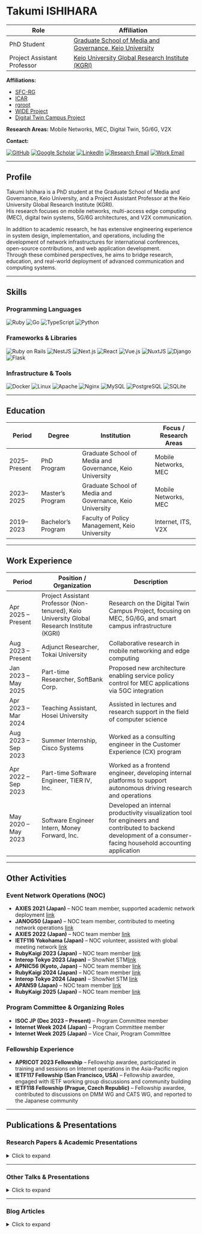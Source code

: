 # Takumi ISHIHARA

| Role | Affiliation |
|------|-------------|
|  PhD Student | [Graduate School of Media and Governance, Keio University](https://www.sfc.keio.ac.jp/gsmg/en/index.html)|
|  Project Assistant Professor | [Keio University Global Research Institute (KGRI)](https://www.kgri.keio.ac.jp/en/index.html) |

**Affiliations:**  
* [SFC-RG](https://rg.sfc.keio.ac.jp/) 
* [ICAR](https://icar.sfc.wide.ad.jp/) 
* [rgroot](https://rgroot-sfc.wide.ad.jp/) 
* [WIDE Project](https://www.wide.ad.jp/) 
* [Digital Twin Campus Project](https://www.kgri.keio.ac.jp/project/kgri/2025/C25-05.html)  

**Research Areas:** Mobile Networks, MEC, Digital Twin, 5G/6G, V2X  

**Contact:**

[![GitHub](https://img.shields.io/badge/GitHub-takuan517-181717?logo=github)](https://github.com/takuan517)
[![Google Scholar](https://img.shields.io/badge/Google%20Scholar-4285F4?logo=googlescholar&logoColor=white)](https://scholar.google.com/citations?user=YOUR_ID)
[![LinkedIn](https://img.shields.io/badge/LinkedIn-Takumi%20Ishihara-0A66C2?logo=linkedin)](https://linkedin.com/in/yourname)
[![Research Email](https://img.shields.io/badge/Email%20(Research)-0A7CEC?logo=maildotru&logoColor=white)](mailto:research.email@example.com)
[![Work Email](https://img.shields.io/badge/Email%20(Work)-D14836?logo=gmail&logoColor=white)](mailto:work.email@example.com)

---

## Profile
Takumi Ishihara is a PhD student at the Graduate School of Media and Governance, Keio University, and a Project Assistant Professor at the Keio University Global Research Institute (KGRI).  
His research focuses on mobile networks, multi-access edge computing (MEC), digital twin systems, 5G/6G architectures, and V2X communication.  

In addition to academic research, he has extensive engineering experience in system design, implementation, and operations, including the development of network infrastructures for international conferences, open-source contributions, and web application development.  
Through these combined perspectives, he aims to bridge research, education, and real-world deployment of advanced communication and computing systems.

---

## Skills

### Programming Languages
![Ruby](https://img.shields.io/badge/Ruby-CC342D?logo=ruby&logoColor=white)
![Go](https://img.shields.io/badge/Go-00ADD8?logo=go&logoColor=white)
![TypeScript](https://img.shields.io/badge/TypeScript-3178C6?logo=typescript&logoColor=white)
![Python](https://img.shields.io/badge/Python-3776AB?logo=python&logoColor=white)

### Frameworks & Libraries
![Ruby on Rails](https://img.shields.io/badge/Rails-D30001?logo=rubyonrails&logoColor=white)
![NestJS](https://img.shields.io/badge/NestJS-E0234E?logo=nestjs&logoColor=white)
![Next.js](https://img.shields.io/badge/Next.js-000000?logo=nextdotjs&logoColor=white)
![React](https://img.shields.io/badge/React-61DAFB?logo=react&logoColor=black)
![Vue.js](https://img.shields.io/badge/Vue.js-4FC08D?logo=vue.js&logoColor=white)
![NuxtJS](https://img.shields.io/badge/NuxtJS-00DC82?logo=nuxt.js&logoColor=white)
![Django](https://img.shields.io/badge/Django-092E20?logo=django&logoColor=white)
![Flask](https://img.shields.io/badge/Flask-000000?logo=flask&logoColor=white)

### Infrastructure & Tools
![Docker](https://img.shields.io/badge/Docker-2496ED?logo=docker&logoColor=white)
![Linux](https://img.shields.io/badge/Linux-FCC624?logo=linux&logoColor=black)
![Apache](https://img.shields.io/badge/Apache-D22128?logo=apache&logoColor=white)
![Nginx](https://img.shields.io/badge/Nginx-009639?logo=nginx&logoColor=white)
![MySQL](https://img.shields.io/badge/MySQL-4479A1?logo=mysql&logoColor=white)
![PostgreSQL](https://img.shields.io/badge/PostgreSQL-4169E1?logo=postgresql&logoColor=white)
![SQLite](https://img.shields.io/badge/SQLite-003B57?logo=sqlite&logoColor=white)

---

## Education

| Period      | Degree | Institution | Focus / Research Areas |
|-------------|--------|-------------|-------------------------|
| 2025–Present | PhD Program | Graduate School of Media and Governance, Keio University | Mobile Networks, MEC |
| 2023–2025   | Master’s Program | Graduate School of Media and Governance, Keio University | Mobile Networks, MEC |
| 2019–2023   | Bachelor’s Program | Faculty of Policy Management, Keio University | Internet, ITS, V2X |

---

## Work Experience

| Period | Position / Organization | Description |
|--------|--------------------------|-------------|
| Apr 2025 – Present | Project Assistant Professor (Non-tenured), Keio University Global Research Institute (KGRI) | Research on the Digital Twin Campus Project, focusing on MEC, 5G/6G, and smart campus infrastructure |
| Aug 2023 – Present | Adjunct Researcher, Tokai University | Collaborative research in mobile networking and edge computing |
| Jan 2023 – May 2025 | Part-time Researcher, SoftBank Corp. | Proposed new architecture enabling service policy control for MEC applications via 5GC integration |
| Apr 2023 – Mar 2024 | Teaching Assistant, Hosei University | Assisted in lectures and research support in the field of computer science |
| Aug 2023 – Sep 2023 | Summer Internship, Cisco Systems | Worked as a consulting engineer in the Customer Experience (CX) program |
| Apr 2022 – Sep 2023 | Part-time Software Engineer, TIER IV, Inc. | Worked as a frontend engineer, developing internal platforms to support autonomous driving research and operations |
| May 2020 – May 2023 | Software Engineer Intern, Money Forward, Inc. | Developed an internal productivity visualization tool for engineers and contributed to backend development of a consumer-facing household accounting application |

---

## Other Activities

### Event Network Operations (NOC)
- **AXIES 2021 (Japan)** – NOC team member, supported academic network deployment [link](https://axies.jp/conf/axies2021/)  
- **JANOG50 (Japan)** – NOC team member, contributed to meeting network operations [link](https://www.janog.gr.jp/meeting/janog50/)  
- **AXIES 2022 (Japan)** – NOC team member [link](https://axies.jp/conf/axies2022/)  
- **IETF116 Yokohama (Japan)** – NOC volunteer, assisted with global meeting network [link](https://www.ietf.org/)  
- **RubyKaigi 2023 (Japan)** – NOC team member [link](https://rubykaigi.org/2023/about/)  
- **Interop Tokyo 2023 (Japan)** – ShowNet STM[link](https://archive.interop.jp/2023/shownet/noc/)  
- **APNIC56 (Kyoto, Japan)** – NOC team member [link](https://conference.apnic.net/56/)  
- **RubyKaigi 2024 (Japan)** – NOC team member [link](https://rubykaigi.org/2024/)  
- **Interop Tokyo 2024 (Japan)** – ShowNet STM [link](https://archive.interop.jp/2024/shownet/noc/)  
- **APAN59 (Japan)** – NOC team member [link](https://apan59.apan.net/)  
- **RubyKaigi 2025 (Japan)** – NOC team member [link](https://rubykaigi.org/2025/)  

### Program Committee & Organizing Roles
- **ISOC JP (Dec 2023 – Present)** – Program Committee member  
- **Internet Week 2024 (Japan)** – Program Committee member  
- **Internet Week 2025 (Japan)** – Vice Chair, Program Committee   

### Fellowship Experience
- **APRICOT 2023 Fellowship** – Fellowship awardee, participated in training and sessions on Internet operations in the Asia-Pacific region  
- **IETF117 Fellowship (San Francisco, USA)** – Fellowship awardee, engaged with IETF working group discussions and community building  
- **IETF118 Fellowship (Prague, Czech Republic)** – Fellowship awardee, contributed to discussions on DMM WG and CATS WG, and reported to the Japanese community 

---

## Publications & Presentations

### Research Papers & Academic Presentations
<details>
  <summary>Click to expand</summary>

- ["Fragrance Circuit" - VRSJ Annual Conference 2020](https://conference.vrsj.org/ac2020/program/doc/3B3-13_PR0118.pdf)  
- "協調型 ITS における地理的情報に配慮したデータ配信システム" – ITS Japan Annual Conference 2022
- ["An Image Discrimination Method Utilizing CNN Model to Suppress False Negative in order to Reduce the Network Traffic of In-Vehicle CamerasIPSJ Proceedings" - IPJS SIG Technical Reports. 2022](https://ipsj.ixsq.nii.ac.jp/records/216824)  
- ["X2N:Real filed trial of multiple ITS use cases in a connected mobility
environment utilizing 5G cellular network" - DICOMO2022](https://ipsj.ixsq.nii.ac.jp/records/219779)  
- ["MEC Architecture Supporting Application Service Policy Management with 5GC" -IEICE Technical Report Dec 2024](https://ken.ieice.org/ken/paper/20241219HcgP/eng/)  
- ["[Encouragement Talk] vUE-MEC:MEC Architecture Supporting Application Service Policy Management with 5GC" - IEICE Technical Report Apr 2025](https://ken.ieice.org/ken/paper/20250410qc92/eng/)  

</details>

---

### Other Talks & Presentations
<details>
  <summary>Click to expand</summary>

- [APRICOT 2023 Fellowship Report](https://www.nic.ad.jp/ja/materials/fellowship-report/apricot2023-ishihara-2.pdf)  
- [IETF117 Report – ISOC Japan](https://www.isoc.jp/files/IETF117-report-mtg_takuan.pdf)  
- [IETF118 Participation Report – DMM WG & CATS WG (Speaker Deck)](https://speakerdeck.com/takuan517/ietf118can-jia-bao-gao-dmm-wg-cats-wgzui-xin-dong-xiang)   
- [JANOG53 Presentation PDF](https://www.janog.gr.jp/meeting/janog53/wp-content/uploads/2023/11/janog53_takuan.pdf)  

</details>

---

### Blog Articles
<details>
  <summary>Click to expand</summary>

- [Engineering Visualization Tool – Money Forward Developers Blog](https://moneyforward-dev.jp/entry/2021/05/12/engineering-visualization-tool-2/)  
- [CX Summer Internship Vol.1 – Cisco Japan Blog](https://gblogs.cisco.com/jp/2023/10/cx-summerinternship-vol1-consultingengineer/)  
- [Proposal for a New Architecture Enabling Service Policy Control of MEC Applications Under the Control of 5GC](https://www.softbank.jp/en/corp/technology/research/story-event/076/)  

</details>
